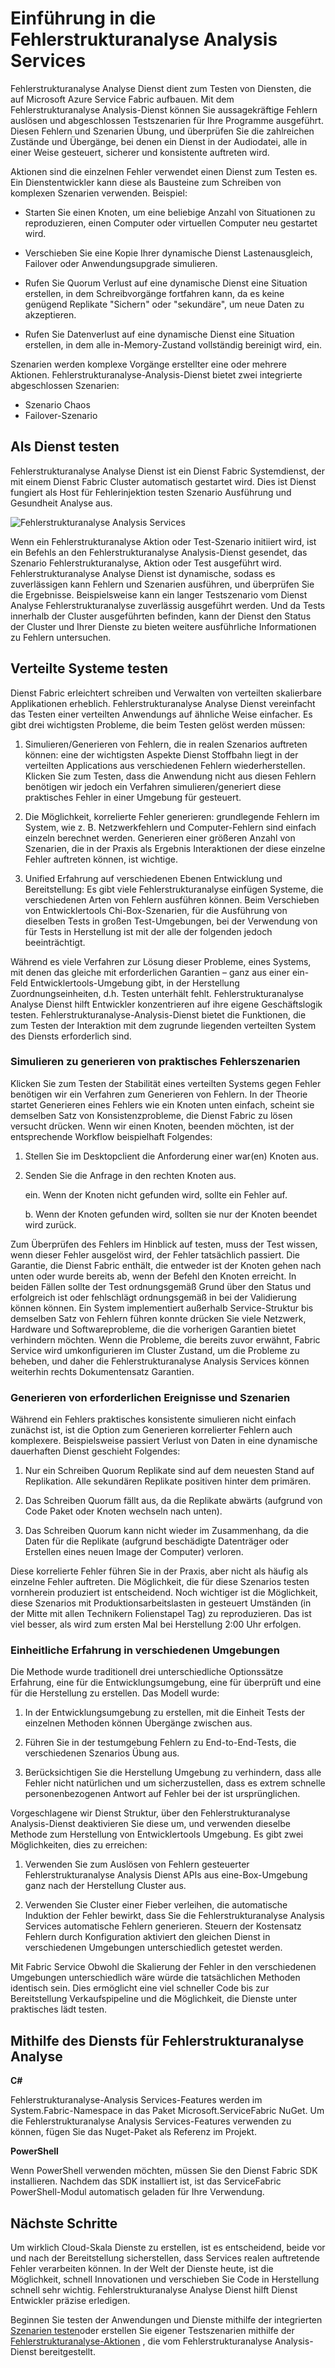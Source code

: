 <properties
   pageTitle="Fehlerstrukturanalyse-Analysis Services-Übersicht | Microsoft Azure"
   description="In diesem Artikel werden die Fehlerstrukturanalyse Analysis Services-Dienst Struktur für veranlassen der Fehlern und Testszenarien in Ihrer Dienste ausführen."
   services="service-fabric"
   documentationCenter=".net"
   authors="rishirsinha"
   manager="timlt"
   editor="vturecek"/>

<tags
   ms.service="service-fabric"
   ms.devlang="dotnet"
   ms.topic="article"
   ms.tgt_pltfrm="NA"
   ms.workload="NA"
   ms.date="04/06/2016"
   ms.author="rsinha"/>

# <a name="introduction-to-the-fault-analysis-service"></a>Einführung in die Fehlerstrukturanalyse Analysis Services

Fehlerstrukturanalyse Analyse Dienst dient zum Testen von Diensten, die auf Microsoft Azure Service Fabric aufbauen. Mit dem Fehlerstrukturanalyse Analysis-Dienst können Sie aussagekräftige Fehlern auslösen und abgeschlossen Testszenarien für Ihre Programme ausgeführt. Diesen Fehlern und Szenarien Übung, und überprüfen Sie die zahlreichen Zustände und Übergänge, bei denen ein Dienst in der Audiodatei, alle in einer Weise gesteuert, sicherer und konsistente auftreten wird.

Aktionen sind die einzelnen Fehler verwendet einen Dienst zum Testen es. Ein Dienstentwickler kann diese als Bausteine zum Schreiben von komplexen Szenarien verwenden. Beispiel:

  * Starten Sie einen Knoten, um eine beliebige Anzahl von Situationen zu reproduzieren, einen Computer oder virtuellen Computer neu gestartet wird.

  * Verschieben Sie eine Kopie Ihrer dynamische Dienst Lastenausgleich, Failover oder Anwendungsupgrade simulieren.

  * Rufen Sie Quorum Verlust auf eine dynamische Dienst eine Situation erstellen, in dem Schreibvorgänge fortfahren kann, da es keine genügend Replikate "Sichern" oder "sekundäre", um neue Daten zu akzeptieren.

  * Rufen Sie Datenverlust auf eine dynamische Dienst eine Situation erstellen, in dem alle in-Memory-Zustand vollständig bereinigt wird, ein.

Szenarien werden komplexe Vorgänge erstellter eine oder mehrere Aktionen. Fehlerstrukturanalyse-Analysis-Dienst bietet zwei integrierte abgeschlossen Szenarien:

  * Szenario Chaos
  * Failover-Szenario

## <a name="testing-as-a-service"></a>Als Dienst testen

Fehlerstrukturanalyse Analyse Dienst ist ein Dienst Fabric Systemdienst, der mit einem Dienst Fabric Cluster automatisch gestartet wird. Dies ist Dienst fungiert als Host für Fehlerinjektion testen Szenario Ausführung und Gesundheit Analyse aus. 

![Fehlerstrukturanalyse Analysis Services][0]

Wenn ein Fehlerstrukturanalyse Aktion oder Test-Szenario initiiert wird, ist ein Befehls an den Fehlerstrukturanalyse Analysis-Dienst gesendet, das Szenario Fehlerstrukturanalyse, Aktion oder Test ausgeführt wird. Fehlerstrukturanalyse Analyse Dienst ist dynamische, sodass es zuverlässigen kann Fehlern und Szenarien ausführen, und überprüfen Sie die Ergebnisse. Beispielsweise kann ein langer Testszenario vom Dienst Analyse Fehlerstrukturanalyse zuverlässig ausgeführt werden. Und da Tests innerhalb der Cluster ausgeführten befinden, kann der Dienst den Status der Cluster und Ihrer Dienste zu bieten weitere ausführliche Informationen zu Fehlern untersuchen.

## <a name="testing-distributed-systems"></a>Verteilte Systeme testen

Dienst Fabric erleichtert schreiben und Verwalten von verteilten skalierbare Applikationen erheblich. Fehlerstrukturanalyse Analyse Dienst vereinfacht das Testen einer verteilten Anwendungs auf ähnliche Weise einfacher. Es gibt drei wichtigsten Probleme, die beim Testen gelöst werden müssen:

1. Simulieren/Generieren von Fehlern, die in realen Szenarios auftreten können: eine der wichtigsten Aspekte Dienst Stoffbahn liegt in der verteilten Applications aus verschiedenen Fehlern wiederherstellen. Klicken Sie zum Testen, dass die Anwendung nicht aus diesen Fehlern benötigen wir jedoch ein Verfahren simulieren/generiert diese praktisches Fehler in einer Umgebung für gesteuert.

2. Die Möglichkeit, korrelierte Fehler generieren: grundlegende Fehlern im System, wie z. B. Netzwerkfehlern und Computer-Fehlern sind einfach einzeln berechnet werden. Generieren einer größeren Anzahl von Szenarien, die in der Praxis als Ergebnis Interaktionen der diese einzelne Fehler auftreten können, ist wichtige.

3. Unified Erfahrung auf verschiedenen Ebenen Entwicklung und Bereitstellung: Es gibt viele Fehlerstrukturanalyse einfügen Systeme, die verschiedenen Arten von Fehlern ausführen können. Beim Verschieben von Entwicklertools Chi-Box-Szenarien, für die Ausführung von dieselben Tests in großen Test-Umgebungen, bei der Verwendung von für Tests in Herstellung ist mit der alle der folgenden jedoch beeinträchtigt.

Während es viele Verfahren zur Lösung dieser Probleme, eines Systems, mit denen das gleiche mit erforderlichen Garantien – ganz aus einer ein-Feld Entwicklertools-Umgebung gibt, in der Herstellung Zuordnungseinheiten, d.h. Testen unterhält fehlt. Fehlerstrukturanalyse Analyse Dienst hilft Entwickler konzentrieren auf ihre eigene Geschäftslogik testen. Fehlerstrukturanalyse-Analysis-Dienst bietet die Funktionen, die zum Testen der Interaktion mit dem zugrunde liegenden verteilten System des Diensts erforderlich sind.



### <a name="simulatinggenerating-real-world-failure-scenarios"></a>Simulieren zu generieren von praktisches Fehlerszenarien

Klicken Sie zum Testen der Stabilität eines verteilten Systems gegen Fehler benötigen wir ein Verfahren zum Generieren von Fehlern. In der Theorie startet Generieren eines Fehlers wie ein Knoten unten einfach, scheint sie demselben Satz von Konsistenzprobleme, die Dienst Fabric zu lösen versucht drücken. Wenn wir einen Knoten, beenden möchten, ist der entsprechende Workflow beispielhaft Folgendes:

1. Stellen Sie im Desktopclient die Anforderung einer war(en) Knoten aus.

2. Senden Sie die Anfrage in den rechten Knoten aus.

    ein. Wenn der Knoten nicht gefunden wird, sollte ein Fehler auf.

    b. Wenn der Knoten gefunden wird, sollten sie nur der Knoten beendet wird zurück.

Zum Überprüfen des Fehlers im Hinblick auf testen, muss der Test wissen, wenn dieser Fehler ausgelöst wird, der Fehler tatsächlich passiert. Die Garantie, die Dienst Fabric enthält, die entweder ist der Knoten gehen nach unten oder wurde bereits ab, wenn der Befehl den Knoten erreicht. In beiden Fällen sollte der Test ordnungsgemäß Grund über den Status und erfolgreich ist oder fehlschlägt ordnungsgemäß in bei der Validierung können können. Ein System implementiert außerhalb Service-Struktur bis demselben Satz von Fehlern führen konnte drücken Sie viele Netzwerk, Hardware und Softwareprobleme, die die vorherigen Garantien bietet verhindern möchten. Wenn die Probleme, die bereits zuvor erwähnt, Fabric Service wird umkonfigurieren im Cluster Zustand, um die Probleme zu beheben, und daher die Fehlerstrukturanalyse Analysis Services können weiterhin rechts Dokumentensatz Garantien.

### <a name="generating-required-events-and-scenarios"></a>Generieren von erforderlichen Ereignisse und Szenarien

Während ein Fehlers praktisches konsistente simulieren nicht einfach zunächst ist, ist die Option zum Generieren korrelierter Fehlern auch komplexere. Beispielsweise passiert Verlust von Daten in eine dynamische dauerhaften Dienst geschieht Folgendes:

1. Nur ein Schreiben Quorum Replikate sind auf dem neuesten Stand auf Replikation. Alle sekundären Replikate positiven hinter dem primären.

2. Das Schreiben Quorum fällt aus, da die Replikate abwärts (aufgrund von Code Paket oder Knoten wechseln nach unten).

3. Das Schreiben Quorum kann nicht wieder im Zusammenhang, da die Daten für die Replikate (aufgrund beschädigte Datenträger oder Erstellen eines neuen Image der Computer) verloren.

Diese korrelierte Fehler führen Sie in der Praxis, aber nicht als häufig als einzelne Fehler auftreten. Die Möglichkeit, die für diese Szenarios testen vornherein produziert ist entscheidend. Noch wichtiger ist die Möglichkeit, diese Szenarios mit Produktionsarbeitslasten in gesteuert Umständen (in der Mitte mit allen Technikern Folienstapel Tag) zu reproduzieren. Das ist viel besser, als wird zum ersten Mal bei Herstellung 2:00 Uhr erfolgen.

### <a name="unified-experience-across-different-environments"></a>Einheitliche Erfahrung in verschiedenen Umgebungen

Die Methode wurde traditionell drei unterschiedliche Optionssätze Erfahrung, eine für die Entwicklungsumgebung, eine für überprüft und eine für die Herstellung zu erstellen. Das Modell wurde:

1. In der Entwicklungsumgebung zu erstellen, mit die Einheit Tests der einzelnen Methoden können Übergänge zwischen aus.

2. Führen Sie in der testumgebung Fehlern zu End-to-End-Tests, die verschiedenen Szenarios Übung aus.

3. Berücksichtigen Sie die Herstellung Umgebung zu verhindern, dass alle Fehler nicht natürlichen und um sicherzustellen, dass es extrem schnelle personenbezogenen Antwort auf Fehler bei der ist ursprünglichen.

Vorgeschlagene wir Dienst Struktur, über den Fehlerstrukturanalyse Analysis-Dienst deaktivieren Sie diese um, und verwenden dieselbe Methode zum Herstellung von Entwicklertools Umgebung. Es gibt zwei Möglichkeiten, dies zu erreichen:

1. Verwenden Sie zum Auslösen von Fehlern gesteuerter Fehlerstrukturanalyse Analysis Dienst APIs aus eine-Box-Umgebung ganz nach der Herstellung Cluster aus.

2. Verwenden Sie Cluster einer Fieber verleihen, die automatische Induktion der Fehler bewirkt, dass Sie die Fehlerstrukturanalyse Analysis Services automatische Fehlern generieren. Steuern der Kostensatz Fehlern durch Konfiguration aktiviert den gleichen Dienst in verschiedenen Umgebungen unterschiedlich getestet werden.

Mit Fabric Service Obwohl die Skalierung der Fehler in den verschiedenen Umgebungen unterschiedlich wäre würde die tatsächlichen Methoden identisch sein. Dies ermöglicht eine viel schneller Code bis zur Bereitstellung Verkaufspipeline und die Möglichkeit, die Dienste unter praktisches lädt testen.

## <a name="using-the-fault-analysis-service"></a>Mithilfe des Diensts für Fehlerstrukturanalyse Analyse

**C#**

Fehlerstrukturanalyse-Analysis Services-Features werden im System.Fabric-Namespace in das Paket Microsoft.ServiceFabric NuGet. Um die Fehlerstrukturanalyse Analysis Services-Features verwenden zu können, fügen Sie das Nuget-Paket als Referenz im Projekt.

**PowerShell**

Wenn PowerShell verwenden möchten, müssen Sie den Dienst Fabric SDK installieren. Nachdem das SDK installiert ist, ist das ServiceFabric PowerShell-Modul automatisch geladen für Ihre Verwendung.

## <a name="next-steps"></a>Nächste Schritte

Um wirklich Cloud-Skala Dienste zu erstellen, ist es entscheidend, beide vor und nach der Bereitstellung sicherstellen, dass Services realen auftretende Fehler verarbeiten können. In der Welt der Dienste heute, ist die Möglichkeit, schnell Innovationen und verschieben Sie Code in Herstellung schnell sehr wichtig. Fehlerstrukturanalyse Analyse Dienst hilft Dienst Entwickler präzise erledigen.

Beginnen Sie testen der Anwendungen und Dienste mithilfe der integrierten [Szenarien testen](service-fabric-testability-scenarios.md)oder erstellen Sie eigener Testszenarien mithilfe der [Fehlerstrukturanalyse-Aktionen](service-fabric-testability-actions.md) , die vom Fehlerstrukturanalyse Analysis-Dienst bereitgestellt.

<!--Image references-->
[0]: ./media/service-fabric-testability-overview/faultanalysisservice.png
